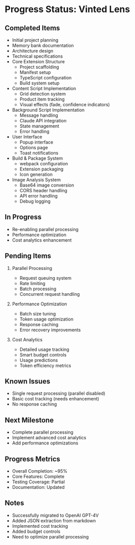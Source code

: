 # Progress Status: Vinted Lens

## Completed Items
- Initial project planning
- Memory bank documentation
- Architecture design
- Technical specifications
- Core Extension Structure
  - Project scaffolding
  - Manifest setup
  - TypeScript configuration
  - Build system setup
- Content Script Implementation
  - Grid detection system
  - Product item tracking
  - Visual effects (fade, confidence indicators)
- Background Script Implementation
  - Message handling
  - Claude API integration
  - State management
  - Error handling
- User Interface
  - Popup interface
  - Options page
  - Toast notifications
- Build & Package System
  - webpack configuration
  - Extension packaging
  - Icon generation
- Image Analysis System
  - Base64 image conversion
  - CORS header handling
  - API error handling
  - Debug logging

## In Progress
- Re-enabling parallel processing
- Performance optimization
- Cost analytics enhancement

## Pending Items
1. Parallel Processing
   - Request queuing system
   - Rate limiting
   - Batch processing
   - Concurrent request handling

2. Performance Optimization
   - Batch size tuning
   - Token usage optimization
   - Response caching
   - Error recovery improvements

3. Cost Analytics
   - Detailed usage tracking
   - Smart budget controls
   - Usage predictions
   - Token efficiency metrics

## Known Issues
- Single request processing (parallel disabled)
- Basic cost tracking (needs enhancement)
- No response caching

## Next Milestone
- Complete parallel processing
- Implement advanced cost analytics
- Add performance optimizations

## Progress Metrics
- Overall Completion: ~95%
- Core Features: Complete
- Testing Coverage: Partial
- Documentation: Updated

## Notes
- Successfully migrated to OpenAI GPT-4V
- Added JSON extraction from markdown
- Implemented cost tracking
- Added budget controls
- Need to optimize parallel processing
